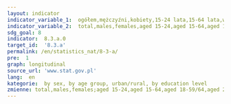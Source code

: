 ```yaml
---
layout: indicator
indicator_variable_1:  ogółem,mężczyźni,kobiety,15-24 lata,15-64 lata,w wieku 18-59/64,20-24 lata,20-64 lata,50-89 lat,55-64 lata,65-69 lat,miasto,wieś,wyższe,policealne oraz średnie zawodowe/branżowe,średnie ogólnokształcące,zasadnicze zawodowe/branżowe,gimnazjalne lub podstawowe lub bez formalnego wykształcenia
indicator_variable_2:  total,males,females,aged 15-24,aged 15-64,aged 18-59/64,aged 20-24,aged 20-64,aged 50-89,aged 55-64,aged 65-69,urban area,rural area,tertiary,post-secondary and secondary vocational/sectoral vocational,general secondary,basic vocational/sectoral vocational,lower secondary or primary or without formal education
sdg_goal: 8
indicator:  8.3.a.0
target_id:  '8.3.a'
permalink: /en/statistics_nat/8-3-a/
pre:  1
graph: longitudinal
source_url: 'www.stat.gov.pl'
lang:  en
kategorie:  by sex, by age group, urban/rural, by education level
zmienne: total,males,females;aged 15-24,aged 15-64,aged 18-59/64,aged 20-24,aged 20-64,aged 50-89,aged 55-64,aged 65-69;urban area,rural area;tertiary,post-secondary and secondary vocational/sectoral vocational,general secondary,basic vocational/sectoral vocational,lower secondary or primary or without formal education
---
```

